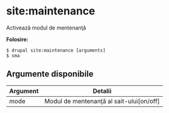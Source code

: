 # site:maintenance
Activează modul de mentenanţă

**Folosire:**
```
$ drupal site:maintenance [arguments]
$ sma  
```

## Argumente disponibile
Argument | Detalii
---------|-------------
mode | Modul de mentenanţă al sait-ului[on/off]
